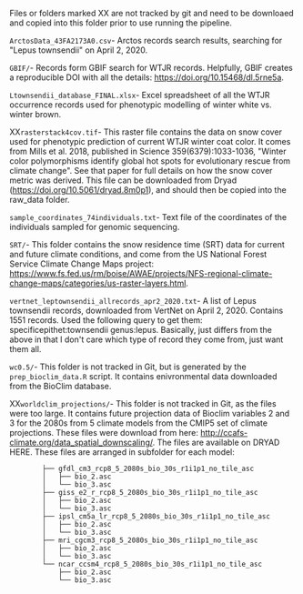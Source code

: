 Files or folders marked XX are not tracked by git and need to be downloaed and copied into this folder prior to use running the pipeline.

`ArctosData_43FA2173A0.csv`- Arctos records search results, searching for "Lepus townsendii" on April 2, 2020. 

`GBIF/`- Records form GBIF search for WTJR records. Helpfully, GBIF creates a reproducible DOI with all the details: https://doi.org/10.15468/dl.5rne5a.

`Ltownsendii_database_FINAL.xlsx`- Excel spreadsheet of all the WTJR occurrence records used for phenotypic modelling of winter white vs. winter brown.

XX`rasterstack4cov.tif`- This raster file contains the data on snow cover used for phenotypic prediction of current WTJR winter coat color. It comes from Mills et al. 2018, published in Science 359(6379):1033-1036, "Winter color polymorphisms identify global hot spots for evolutionary rescue from climate change". See that paper for full details on how the snow cover metric was derived. This file can be downloaded from Dryad (https://doi.org/10.5061/dryad.8m0p1), and should then be copied into the raw_data folder. 

`sample_coordinates_74individuals.txt`- Text file of the coordinates of the individuals sampled for genomic sequencing. 

`SRT/`- This folder contains the snow residence time (SRT) data for current and future climate conditions, and come from the US National Forest Service Climate Change Maps project: https://www.fs.fed.us/rm/boise/AWAE/projects/NFS-regional-climate-change-maps/categories/us-raster-layers.html. 

`vertnet_leptownsendii_allrecords_apr2_2020.txt`- A list of Lepus townsendii records, downloaded from VertNet on April 2, 2020. Contains 1551 records. Used the following query to get them: specificepithet:townsendii genus:lepus. Basically, just differs from the above in that I don't care which type of record they come from, just want them all. 

`wc0.5/`- This folder is not tracked in Git, but is generated by the `prep_bioclim_data.R` script. It contains enivronmental data downloaded from the BioClim database. 

XX`worldclim_projections/`- This folder is not tracked in Git, as the files were too large. It contains future projection data of Bioclim variables 2 and 3 for the 2080s from 5 climate models from the CMIP5 set of climate projections. These files were download from here: http://ccafs-climate.org/data_spatial_downscaling/. The files are available on DRYAD HERE. These files are arranged in subfolder for each model:

```       
        ├── gfdl_cm3_rcp8_5_2080s_bio_30s_r1i1p1_no_tile_asc
        │   ├── bio_2.asc
        │   └── bio_3.asc
        ├── giss_e2_r_rcp8_5_2080s_bio_30s_r1i1p1_no_tile_asc
        │   ├── bio_2.asc
        │   └── bio_3.asc
        ├── ipsl_cm5a_lr_rcp8_5_2080s_bio_30s_r1i1p1_no_tile_asc
        │   ├── bio_2.asc
        │   └── bio_3.asc
        ├── mri_cgcm3_rcp8_5_2080s_bio_30s_r1i1p1_no_tile_asc
        │   ├── bio_2.asc
        │   └── bio_3.asc
        └── ncar_ccsm4_rcp8_5_2080s_bio_30s_r1i1p1_no_tile_asc
            ├── bio_2.asc
            └── bio_3.asc
```

 